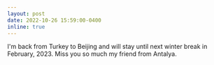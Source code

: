 ```yaml
---
layout: post
date: 2022-10-26 15:59:00-0400
inline: true
---
```


I'm back from Turkey to Beijing and will stay until next winter break in February, 2023. Miss you so much my friend from Antalya. 
